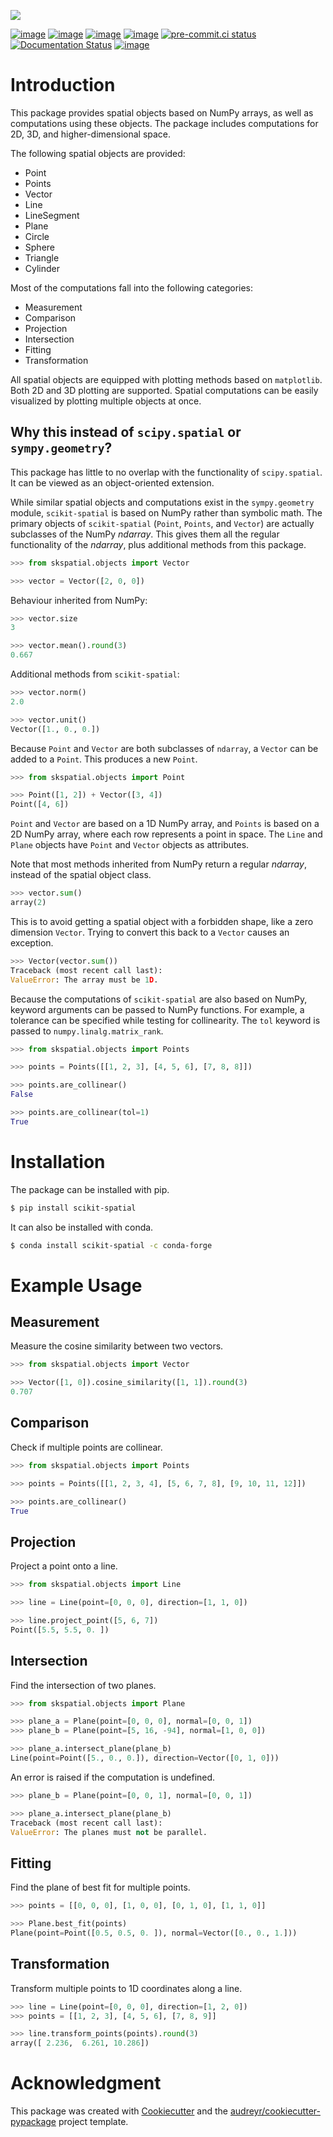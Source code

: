 ![](images/logo.svg)

[![image](https://img.shields.io/pypi/v/scikit-spatial.svg)](https://pypi.python.org/pypi/scikit-spatial)
[![image](https://anaconda.org/conda-forge/scikit-spatial/badges/version.svg)](https://anaconda.org/conda-forge/scikit-spatial)
[![image](https://img.shields.io/pypi/pyversions/scikit-spatial.svg)](https://pypi.python.org/pypi/scikit-spatial)
[![image](https://github.com/ajhynes7/scikit-spatial/actions/workflows/main.yml/badge.svg)](https://github.com/ajhynes7/scikit-spatial/actions/workflows/main.yml)
[![pre-commit.ci status](https://results.pre-commit.ci/badge/github/ajhynes7/scikit-spatial/master.svg)](https://results.pre-commit.ci/latest/github/ajhynes7/scikit-spatial/master)
[![Documentation Status](https://readthedocs.org/projects/scikit-spatial/badge/?version=latest)](https://scikit-spatial.readthedocs.io/en/latest/?badge=latest)
[![image](https://codecov.io/gh/ajhynes7/scikit-spatial/branch/master/graph/badge.svg)](https://codecov.io/gh/ajhynes7/scikit-spatial)


# Introduction

This package provides spatial objects based on NumPy arrays, as well as
computations using these objects. The package includes computations for
2D, 3D, and higher-dimensional space.

The following spatial objects are provided:

-   Point
-   Points
-   Vector
-   Line
-   LineSegment
-   Plane
-   Circle
-   Sphere
-   Triangle
-   Cylinder

Most of the computations fall into the following categories:

-   Measurement
-   Comparison
-   Projection
-   Intersection
-   Fitting
-   Transformation

All spatial objects are equipped with plotting methods based on
`matplotlib`. Both 2D and 3D plotting are supported. Spatial
computations can be easily visualized by plotting multiple objects at
once.

## Why this instead of `scipy.spatial` or `sympy.geometry`?

This package has little to no overlap with the functionality of
`scipy.spatial`. It can be viewed as an object-oriented extension.

While similar spatial objects and computations exist in the
`sympy.geometry` module, `scikit-spatial` is based on NumPy rather than
symbolic math. The primary objects of `scikit-spatial` (`Point`,
`Points`, and `Vector`) are actually subclasses of the NumPy *ndarray*.
This gives them all the regular functionality of the *ndarray*, plus
additional methods from this package.

```py
>>> from skspatial.objects import Vector

>>> vector = Vector([2, 0, 0])

```

Behaviour inherited from NumPy:

```py
>>> vector.size
3

>>> vector.mean().round(3)
0.667

```

Additional methods from `scikit-spatial`:

```py
>>> vector.norm() 
2.0

>>> vector.unit()
Vector([1., 0., 0.])

```

Because `Point` and `Vector` are both subclasses of `ndarray`, a `Vector` can be added to a `Point`. This produces a new `Point`.

```py
>>> from skspatial.objects import Point

>>> Point([1, 2]) + Vector([3, 4])
Point([4, 6])

```

`Point` and `Vector` are based on a 1D NumPy array, and `Points` is
based on a 2D NumPy array, where each row represents a point in space.
The `Line` and `Plane` objects have `Point` and `Vector` objects as
attributes.

Note that most methods inherited from NumPy return a regular *ndarray*,
instead of the spatial object class.

```py
>>> vector.sum()
array(2)

```

This is to avoid getting a spatial object with a forbidden shape, like a
zero dimension `Vector`. Trying to convert this back to a `Vector`
causes an exception.

```py
>>> Vector(vector.sum())
Traceback (most recent call last):
ValueError: The array must be 1D.

```

Because the computations of `scikit-spatial` are also based on NumPy,
keyword arguments can be passed to NumPy functions. For example, a
tolerance can be specified while testing for collinearity. The `tol`
keyword is passed to `numpy.linalg.matrix_rank`.

```py
>>> from skspatial.objects import Points

>>> points = Points([[1, 2, 3], [4, 5, 6], [7, 8, 8]])

>>> points.are_collinear()
False

>>> points.are_collinear(tol=1)
True

```

# Installation

The package can be installed with pip.

```bash
$ pip install scikit-spatial

```

It can also be installed with conda.

``` bash
$ conda install scikit-spatial -c conda-forge

```

# Example Usage

## Measurement

Measure the cosine similarity between two vectors.

```py
>>> from skspatial.objects import Vector

>>> Vector([1, 0]).cosine_similarity([1, 1]).round(3)
0.707

```

## Comparison

Check if multiple points are collinear.

```py
>>> from skspatial.objects import Points

>>> points = Points([[1, 2, 3, 4], [5, 6, 7, 8], [9, 10, 11, 12]])

>>> points.are_collinear()
True

```

## Projection

Project a point onto a line.

```py
>>> from skspatial.objects import Line

>>> line = Line(point=[0, 0, 0], direction=[1, 1, 0])

>>> line.project_point([5, 6, 7])
Point([5.5, 5.5, 0. ])

```

## Intersection

Find the intersection of two planes.

```py
>>> from skspatial.objects import Plane

>>> plane_a = Plane(point=[0, 0, 0], normal=[0, 0, 1])
>>> plane_b = Plane(point=[5, 16, -94], normal=[1, 0, 0])

>>> plane_a.intersect_plane(plane_b)
Line(point=Point([5., 0., 0.]), direction=Vector([0, 1, 0]))

```

An error is raised if the computation is undefined.

```py
>>> plane_b = Plane(point=[0, 0, 1], normal=[0, 0, 1])

>>> plane_a.intersect_plane(plane_b)
Traceback (most recent call last):
ValueError: The planes must not be parallel.

```

## Fitting

Find the plane of best fit for multiple points.

```py
>>> points = [[0, 0, 0], [1, 0, 0], [0, 1, 0], [1, 1, 0]]

>>> Plane.best_fit(points)
Plane(point=Point([0.5, 0.5, 0. ]), normal=Vector([0., 0., 1.]))

```

## Transformation

Transform multiple points to 1D coordinates along a line.

```py
>>> line = Line(point=[0, 0, 0], direction=[1, 2, 0])
>>> points = [[1, 2, 3], [4, 5, 6], [7, 8, 9]]

>>> line.transform_points(points).round(3)
array([ 2.236,  6.261, 10.286])

```

# Acknowledgment

This package was created with [Cookiecutter](https://github.com/audreyr/cookiecutter) and the [audreyr/cookiecutter-pypackage](https://github.com/audreyr/cookiecutter-pypackage) project template.
